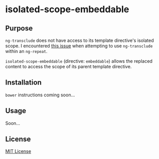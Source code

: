 # isolated-scope-embeddable

## Purpose

`ng-transclude` does not have access to its template directive's isolated scope. I encountered [this issue](https://github.com/angular/angular.js/issues/7874) when attempting to use `ng-transclude` within an `ng-repeat`.

`isolated-scope-embeddable` (directive: `embeddable`) allows the replaced content to access the scope of its parent template directive.

## Installation

`bower` instructions coming soon...

## Usage

Soon...

## License

[MIT License](LICENSE.md)
